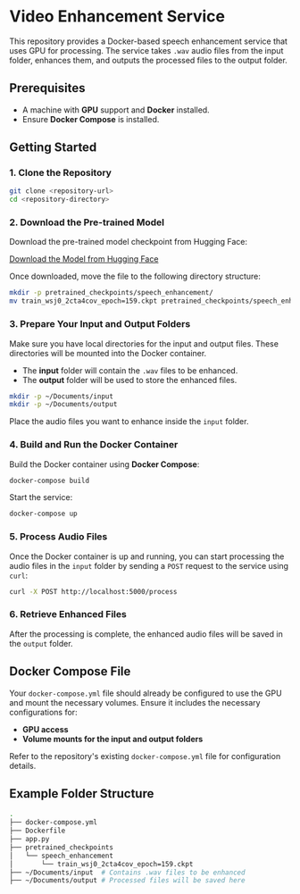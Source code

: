 # Video Enhancement Service

This repository provides a Docker-based speech enhancement service that uses GPU for processing. The service takes `.wav` audio files from the input folder, enhances them, and outputs the processed files to the output folder.

## Prerequisites

- A machine with **GPU** support and **Docker** installed.
- Ensure **Docker Compose** is installed.

## Getting Started

### 1. Clone the Repository

```bash
git clone <repository-url>
cd <repository-directory>
```

### 2. Download the Pre-trained Model

Download the pre-trained model checkpoint from Hugging Face:

[Download the Model from Hugging Face](https://huggingface.co/sp-uhh/speech-enhancement-sgmse/resolve/main/pretrained_checkpoints/speech_enhancement/train_wsj0_2cta4cov_epoch%3D159.ckpt)

Once downloaded, move the file to the following directory structure:

```bash
mkdir -p pretrained_checkpoints/speech_enhancement/
mv train_wsj0_2cta4cov_epoch=159.ckpt pretrained_checkpoints/speech_enhancement/
```

### 3. Prepare Your Input and Output Folders

Make sure you have local directories for the input and output files. These directories will be mounted into the Docker container.

- The **input** folder will contain the `.wav` files to be enhanced.
- The **output** folder will be used to store the enhanced files.

```bash
mkdir -p ~/Documents/input
mkdir -p ~/Documents/output
```

Place the audio files you want to enhance inside the `input` folder.

### 4. Build and Run the Docker Container

Build the Docker container using **Docker Compose**:

```bash
docker-compose build
```

Start the service:

```bash
docker-compose up
```

### 5. Process Audio Files

Once the Docker container is up and running, you can start processing the audio files in the `input` folder by sending a `POST` request to the service using `curl`:

```bash
curl -X POST http://localhost:5000/process
```

### 6. Retrieve Enhanced Files

After the processing is complete, the enhanced audio files will be saved in the `output` folder.

## Docker Compose File

Your `docker-compose.yml` file should already be configured to use the GPU and mount the necessary volumes. Ensure it includes the necessary configurations for:

- **GPU access**
- **Volume mounts for the input and output folders**

Refer to the repository's existing `docker-compose.yml` file for configuration details.

## Example Folder Structure

```bash
.
├── docker-compose.yml
├── Dockerfile
├── app.py
├── pretrained_checkpoints
│   └── speech_enhancement
│       └── train_wsj0_2cta4cov_epoch=159.ckpt
├── ~/Documents/input  # Contains .wav files to be enhanced
├── ~/Documents/output # Processed files will be saved here
```
```

